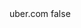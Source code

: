 <?xml version="1.0" encoding="UTF-8"?>
<CustomMetadata xmlns="http://soap.sforce.com/2006/04/metadata">
    <label>uber.com</label>
    <protected>false</protected>
</CustomMetadata>
